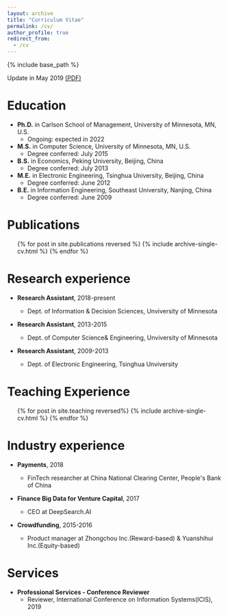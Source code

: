 ```yaml
---
layout: archive
title: "Curriculum Vitae"
permalink: /cv/
author_profile: true
redirect_from:
  - /cv
---
```

                   
{% include base_path %}

Update in May 2019 [(PDF)](http://huangzh0707.github.io/files/CV_Zihong_Huang_0719.pdf)

Education
======
* **Ph.D.** in Carlson School of Management, University of Minnesota, MN, U.S.
  * Ongoing: expected in 2022
* **M.S.** in Computer Science, University of Minnesota, MN, U.S.
  * Degree conferred: July 2015
* **B.S.** in Economics, Peking University, Beijing, China
  * Degree conferred: July 2013
* **M.E.** in Electronic Engineering, Tsinghua University, Beijing, China
  * Degree conferred: June 2012
* **B.E.** in Information Engineering, Southeast University, Nanjing, China
  * Degree conferred: June 2009
    
Publications
======
  <ul>{% for post in site.publications reversed %}
    {% include archive-single-cv.html %}
  {% endfor %}</ul>
  
Research experience
======
* **Research Assistant**, 2018-present 
  * Dept. of Information & Decision Sciences, Unviversity of Minnesota
  
* **Research Assistant**, 2013-2015 
  * Dept. of Computer Science& Engineering, Unviversity of Minnesota
  
* **Research Assistant**, 2009-2013 
  * Dept. of Electronic Engineering, Tsinghua Unviversity

Teaching Experience
======
  <ul>{% for post in site.teaching reversed%}
    {% include archive-single-cv.html %}
  {% endfor %}</ul>
 
Industry experience
======
* **Payments**, 2018 
  * FinTech researcher at China National Clearing Center, People's Bank of China
  
* **Finance Big Data for Venture Capital**, 2017
  * CEO at DeepSearch.AI
  
* **Crowdfunding**, 2015-2016
  * Product manager at Zhongchou Inc.(Reward-based) & Yuanshihui Inc.(Equity-based)

Services
======
* **Professional Services - Conference Reviewer**
  * Reviewer, International Conference on Information Systems(ICIS), 2019


